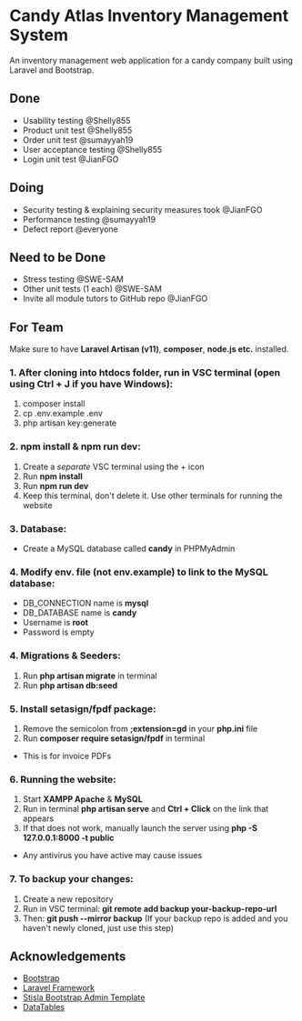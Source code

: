 # Candy Atlas Inventory Management System

An inventory management web application for a candy company built using Laravel and Bootstrap.

## Done
- Usability testing @Shelly855
- Product unit test @Shelly855
- Order unit test @sumayyah19
- User acceptance testing @Shelly855
- Login unit test @JianFGO
  
## Doing
- Security testing & explaining security measures took @JianFGO
- Performance testing @sumayyah19
- Defect report @everyone

## Need to be Done
- Stress testing @SWE-SAM
- Other unit tests (1 each) @SWE-SAM
- Invite all module tutors to GitHub repo @JianFGO

## For Team
Make sure to have **Laravel Artisan (v11)**, **composer**, **node.js etc.** installed.

### 1. After cloning into htdocs folder, run in VSC terminal (open using Ctrl + J if you have Windows):
1. composer install
2. cp .env.example .env
3. php artisan key:generate

### 2. npm install & npm run dev:
1. Create a *separate* VSC terminal using the + icon
2. Run **npm install**
3. Run **npm run dev**
4. Keep this terminal, don't delete it. Use other terminals for running the website

### 3. Database:
- Create a MySQL database called **candy** in PHPMyAdmin

### 4. Modify env. file (not env.example) to link to the MySQL database:
- DB_CONNECTION name is **mysql**
- DB_DATABASE name is **candy**
- Username is **root**
- Password is empty

### 4. Migrations & Seeders:
1. Run **php artisan migrate** in terminal
2. Run **php artisan db:seed**

### 5. Install setasign/fpdf package:
1. Remove the semicolon from **;extension=gd** in your **php.ini** file
2. Run **composer require setasign/fpdf** in terminal
- This is for invoice PDFs

### 6. Running the website:
1. Start **XAMPP Apache** & **MySQL**
2. Run in terminal **php artisan serve** and **Ctrl + Click** on the link that appears
3. If that does not work, manually launch the server using **php -S 127.0.0.1:8000 -t public**
- Any antivirus you have active may cause issues

### 7. To backup your changes:
1. Create a new repository
2. Run in VSC terminal: **git remote add backup your-backup-repo-url**
3. Then: **git push --mirror backup** (If your backup repo is added and you haven't newly cloned, just use this step)

## Acknowledgements
- [Bootstrap](https://getbootstrap.com)
- [Laravel Framework](https://laravel.com)
- [Stisla Bootstrap Admin Template](https://github.com/stisla/stisla)
- [DataTables](https://datatables.net)
